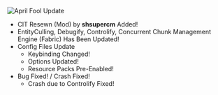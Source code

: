 ![April Fool Update](https://github.com/NotAGanesh/OptiNa-Reborn/blob/preview-build-1.0.5/assets/april_fool_update_banner_2024.png?raw=true)
- CIT Resewn (Mod) by **shsupercm** Added!
- EntityCulling, Debugify, Controlify, Concurrent Chunk Management Engine (Fabric) Has Been Updated!
- Config Files Update
   - Keybinding Changed!
   - Options Updated!
   - Resource Packs Pre-Enabled!
- Bug Fixed! / Crash Fixed!
   - Crash due to Controlify Fixed!
